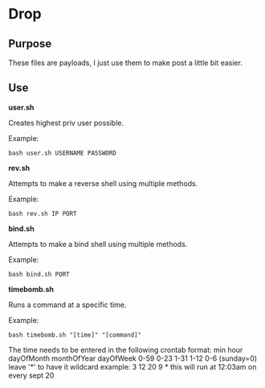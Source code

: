 # Drop

## Purpose
These files are payloads, I just use them to make post a little bit easier.

## Use
**user.sh**

Creates highest priv user possible.

Example:
```
bash user.sh USERNAME PASSWORD
```

**rev.sh**

Attempts to make a reverse shell using multiple methods.

Example:
```
bash rev.sh IP PORT
```

**bind.sh**

Attempts to make a bind shell using multiple methods.

Example:
```
bash bind.sh PORT
```

**timebomb.sh**

Runs a command at a specific time.

Example:
```
bash timebomb.sh "[time]" "[command]"
```
The time needs to be entered in the following crontab format:
 min hour dayOfMonth monthOfYear dayOfWeek
0-59 0-23    1-31       1-12      0-6 (sunday=0)
leave '\*' to have it wildcard
example: 3 12 20 9 \*
this will run at 12:03am on every sept 20
